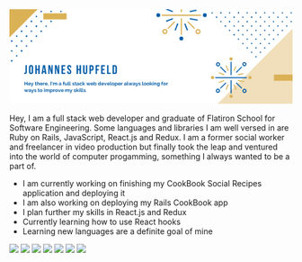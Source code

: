 <img src="https://github.com/JohannesHupfeld/Johannes-Hupfeld/blob/main/githubHeader.png"/> 

Hey, I am a full stack web developer and graduate of Flatiron School for Software Engineering. Some languages and libraries I am well versed in are Ruby on Rails, JavaScript, React.js and Redux. I am a former social worker and freelancer in video production but finally took the leap and ventured into the world of computer progamming, something I always wanted to be a part of. 

* I am currently working on finishing my CookBook Social Recipes application and deploying it 
* I am also working on deploying my Rails CookBook app 
* I plan further my skills in React.js and Redux
* Currently learning how to use React hooks 
* Learning new languages are a definite goal of mine 
 
<img height="20" src="https://avatars.githubusercontent.com/u/210414?v=4"> <img height="20" src="https://www.edureka.co/blog/wp-content/uploads/2019/02/What-is-Ruby-on-Rails-1.png"> <img height="20" src="https://upload.wikimedia.org/wikipedia/commons/thumb/6/61/HTML5_logo_and_wordmark.svg/640px-HTML5_logo_and_wordmark.svg.png"> <img height="20" src="https://upload.wikimedia.org/wikipedia/commons/thumb/d/d5/CSS3_logo_and_wordmark.svg/640px-CSS3_logo_and_wordmark.svg.png"> <img height="20" src="https://upload.wikimedia.org/wikipedia/commons/thumb/d/d4/Javascript-shield.svg/1200px-Javascript-shield.svg.png"> <img height="20" src="https://practice2placement.com/wp-content/uploads/2021/06/React-JS.png"> <img height="20" src="https://cdn.zapier.com/storage/blog/4ec8fc7dc3a75758a3913bab9e5a4fd8_2.500x278.png">
